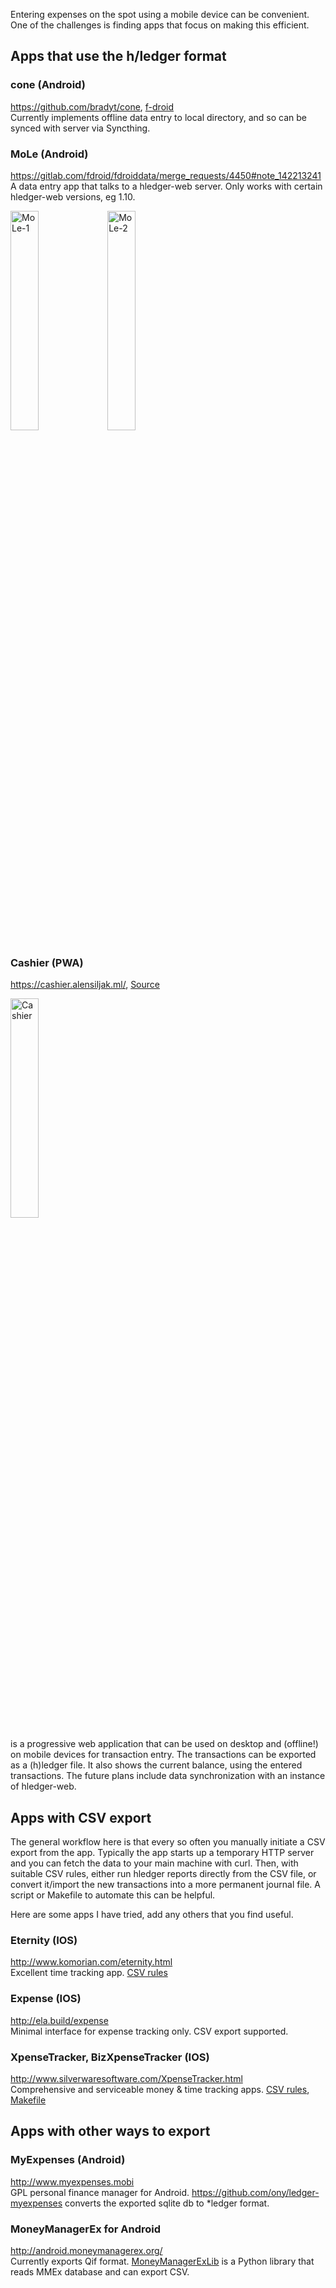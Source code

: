 Entering expenses on the spot using a mobile device can be convenient. One of the challenges is finding apps that focus on making this efficient. 

## Apps that use the h/ledger format

### cone (Android)

<https://github.com/bradyt/cone>, [f-droid](https://f-droid.org/en/packages/info.tangential.cone)\
Currently implements offline data entry to local directory, and so can be synced with server via Syncthing.

### MoLe (Android)
<https://gitlab.com/fdroid/fdroiddata/merge_requests/4450#note_142213241>\
A data entry app that talks to a hledger-web server.
Only works with certain hledger-web versions, eg 1.10.

<img src="https://camo.githubusercontent.com/7b3e91a4eca44a63091fb4dd3c969aa66bff9ded/68747470733a2f2f692e696d6775722e636f6d2f4455556c7632482e706e67" alt="MoLe-1" data-canonical-src="https://i.imgur.com/DUUlv2H.png" width="30%">
<img src="https://camo.githubusercontent.com/e38a7d08970fd0c024b52b28b26454761c705a9b/68747470733a2f2f692e696d6775722e636f6d2f514e363678704a2e706e67" alt="MoLe-2" data-canonical-src="https://i.imgur.com/QN66xpJ.png" width="30%">

### Cashier (PWA)

https://cashier.alensiljak.ml/, [Source](https://gitlab.com/alensiljak/cashier)

<img src="https://i.imgur.com/NdaUPtM.png" alt="Cashier" width="30%" />

is a progressive web application that can be used on desktop and (offline!) on mobile devices for transaction entry. The transactions can be exported as a (h)ledger file. It also shows the current balance, using the entered transactions.
The future plans include data synchronization with an instance of hledger-web.

## Apps with CSV export

The general workflow here is that every so often you manually initiate a CSV export from the app.
Typically the app starts up a temporary HTTP server and you can fetch the data to your main machine with curl.
Then, with suitable CSV rules, either run hledger reports directly from the CSV file,
or convert it/import the new transactions into a more permanent journal file.
A script or Makefile to automate this can be helpful.

Here are some apps I have tried, add any others that you find useful.

### Eternity (IOS)
<http://www.komorian.com/eternity.html>\
Excellent time tracking app.
[CSV rules](https://github.com/simonmichael/hledger/blob/master/examples/csv/eternity.csv.rules)

### Expense (IOS)
<http://ela.build/expense>\
Minimal interface for expense tracking only. CSV export supported.

### XpenseTracker, BizXpenseTracker (IOS)
<http://www.silverwaresoftware.com/XpenseTracker.html>\
Comprehensive and serviceable money & time tracking apps.
[CSV rules](https://github.com/simonmichael/hledger/blob/master/examples/csv/xpensetracker.csv.rules),
[Makefile](https://gist.github.com/simonmichael/06eed26bcc85c76d1604373418bc6c58)

## Apps with other ways to export

### MyExpenses (Android)
<http://www.myexpenses.mobi>\
GPL personal finance manager for Android.
<https://github.com/ony/ledger-myexpenses> converts the exported sqlite db to *ledger format.

### MoneyManagerEx for Android
<http://android.moneymanagerex.org/>\
Currently exports Qif format. 
[MoneyManagerExLib](https://gitlab.com/alensiljak/moneymanagerexlib) is a Python library that reads MMEx database and can export CSV.